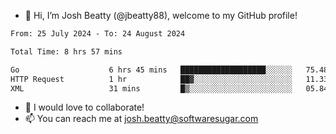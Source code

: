 - 👋 Hi, I’m Josh Beatty (@jbeatty88), welcome to my GitHub profile!

<!--START_SECTION:waka-->

```txt
From: 25 July 2024 - To: 24 August 2024

Total Time: 8 hrs 57 mins

Go                    6 hrs 45 mins   ███████████████████░░░░░░   75.48 %
HTTP Request          1 hr            ██▓░░░░░░░░░░░░░░░░░░░░░░   11.33 %
XML                   31 mins         █▒░░░░░░░░░░░░░░░░░░░░░░░   05.84 %
```

<!--END_SECTION:waka-->

- 💞️ I would love to collaborate!
- 📫 You can reach me at josh.beatty@softwaresugar.com

<!---
jbeatty88/jbeatty88 is a ✨ special ✨ repository because its `README.md` (this file) appears on your GitHub profile.
You can click the Preview link to take a look at your changes.
--->
